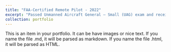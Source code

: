 ```yaml
---
title: "FAA-Certified Remote Pilot - 2022"
excerpt: "Passed Unmanned Aircraft General – Small (UAG) exam and received FAA Remote Pilot Certificate under Part 107 rules. <br>University of Arizona, Maricopa, Arizona, USA<br/><img src='/images/drone_clip.gif'>"
collection: portfolio
---
```


This is an item in your portfolio. It can be have images or nice text. If you name the file .md, it will be parsed as markdown. If you name the file .html, it will be parsed as HTML. 
